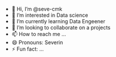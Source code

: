 - 👋 Hi, I’m @seve-cmk
- 👀 I’m interested in Data science 
- 🌱 I’m currently learning Data Engeener
- 💞️ I’m looking to collaborate on a projects
- 📫 How to reach me ...
- 😄 Pronouns: Severin
- ⚡ Fun fact: ...

<!---
seve-cmk/seve-cmk is a ✨ special ✨ repository because its `README.md` (this file) appears on your GitHub profile.
You can click the Preview link to take a look at your changes.
--->
